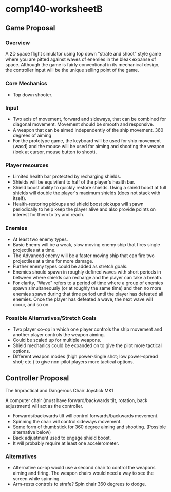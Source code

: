 # comp140-worksheetB

## Game Proposal

### Overview
A 2D space flight simulator using top down "strafe and shoot" style game where you are pitted against waves of enemies in the bleak expanse of space.
Although the game is fairly conventional in its mechanical design, the controller input will be the unique selling point of the game.   

### Core Mechanics
* Top down shooter.  

### Input  
* Two axis of movement, forward and sideways, that can be combined for diagonal movement. Movement should be smooth and responsive. 
* A weapon that can be aimed independently of the ship movement. 360 degrees of aiming  
* For the prototype game, the keyboard will be used for ship movement (wasd) and the mouse will be used for aiming and shooting the weapon (look at cursor, mouse button to shoot).

### Player resources  
* Limited health bar protected by recharging shields.
* Shields will be equivilent to half of the player's health bar.
* Shield boost ability to quickly restore shields. Using a shield boost at full shields will double the player's maximum shields (does not stack with itself).
* Health-restoring pickups and shield boost pickups will spawn periodically to help keep the player alive and also provide points on interest for them to try and reach.

### Enemies  
* At least two enemy types.
* Basic Enemy will be a weak, slow moving enemy ship that fires single projectiles at a time.
* The Advanced enemy will be a faster moving ship that can fire two projectiles at a time for more damage.
* Further enemy types could be added as stretch goals.
* Enemies should spawn in roughly defined waves with short periods in between where shields can recharge and the player can take a breath.
* For clarity, "Wave" refers to a period of time where a group of enemies spawn simultaneously (or at roughly the same time) and then no more enemies spawn during that time period until the player has defeated all enemies. Once the player has defeated a wave, the next wave will occur, and so on.

### Possible Alternatives/Stretch Goals
* Two player co-op in which one player controls the ship movement and another player controls the weapon aiming. 
* Could be scaled up for multiple weapons.
* Shield mechanics could be expanded on to give the pilot more tactical options.
* Different weapon modes (high power-single shot; low power-spread shot; etc.) to give non-pilot players more tactical options.

## Controller Proposal
The Impractical and Dangerous Chair Joystick MK1

A computer chair (must have forward/backwards tilt, rotation, back adjustment) will act as the controller.  

* Forwards/backwards tilt will control forwards/backwards movement.
* Spinning the chair will control sideways movement.
* Some form of thumbstick for 360 degree aiming and shooting. (Possible alternative below)
* Back adjustment used to engage shield boost.
* It will probably require at least one accelerometer.

### Alternatives
* Alternative co-op would use a second chair to control the weapons aiming and firing. The weapon chairs would need a way to see the screen while spinning.
* Arm-rests controls to strafe? Spin chair 360 degrees to dodge.

